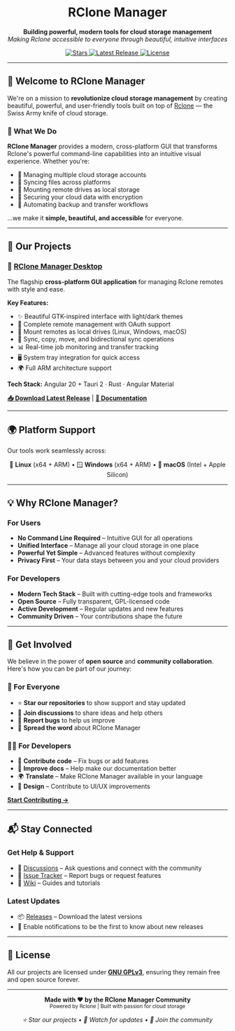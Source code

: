 <h1 align="center">
  <br>
  RClone Manager
  <br>
</h1>

<p align="center">
  <b>Building powerful, modern tools for cloud storage management</b><br>
  <i>Making Rclone accessible to everyone through beautiful, intuitive interfaces</i>
</p>

<p align="center">
  <a href="https://github.com/RClone-Manager/rclone-manager">
    <img src="https://img.shields.io/github/stars/RClone-Manager/rclone-manager?style=flat-square&label=⭐%20Stars" alt="Stars">
  </a>
  <a href="https://github.com/RClone-Manager/rclone-manager/releases">
    <img src="https://img.shields.io/github/v/release/RClone-Manager/rclone-manager?style=flat-square&label=📦%20Latest%20Release" alt="Latest Release">
  </a>
  <a href="https://github.com/RClone-Manager/rclone-manager/blob/master/LICENSE">
    <img src="https://img.shields.io/github/license/RClone-Manager/rclone-manager?style=flat-square&label=📜%20License" alt="License">
  </a>
</p>

---

## 🌟 Welcome to RClone Manager

We're on a mission to **revolutionize cloud storage management** by creating beautiful, powerful, and user-friendly tools built on top of [Rclone](https://rclone.org/) — the Swiss Army knife of cloud storage.

### 🎯 What We Do

**RClone Manager** provides a modern, cross-platform GUI that transforms Rclone's powerful command-line capabilities into an intuitive visual experience. Whether you're:

- 📁 Managing multiple cloud storage accounts
- 🔄 Syncing files across platforms
- 💾 Mounting remote drives as local storage
- 🔐 Securing your cloud data with encryption
- 🚀 Automating backup and transfer workflows

...we make it **simple, beautiful, and accessible** for everyone.

---

## 🚀 Our Projects

### 🎨 [RClone Manager Desktop](https://github.com/RClone-Manager/rclone-manager)

The flagship **cross-platform GUI application** for managing Rclone remotes with style and ease.

**Key Features:**
- ✨ Beautiful GTK-inspired interface with light/dark themes
- 🔐 Complete remote management with OAuth support
- 📁 Mount remotes as local drives (Linux, Windows, macOS)
- 🔄 Sync, copy, move, and bidirectional sync operations
- 📊 Real-time job monitoring and transfer tracking
- 🖥️ System tray integration for quick access
- 🌍 Full ARM architecture support

**Tech Stack:** Angular 20 + Tauri 2 · Rust · Angular Material

[**📥 Download Latest Release**](https://github.com/RClone-Manager/rclone-manager/releases) | [**📖 Documentation**](https://github.com/RClone-Manager/rclone-manager#readme)

---

## 🌍 Platform Support

Our tools work seamlessly across:

<p align="center">
  🐧 <b>Linux</b> (x64 + ARM) • 🪟 <b>Windows</b> (x64 + ARM) • 🍎 <b>macOS</b> (Intel + Apple Silicon)
</p>

---

## 💡 Why RClone Manager?

### For Users
- **No Command Line Required** – Intuitive GUI for all operations
- **Unified Interface** – Manage all your cloud storage in one place
- **Powerful Yet Simple** – Advanced features without complexity
- **Privacy First** – Your data stays between you and your cloud providers

### For Developers
- **Modern Tech Stack** – Built with cutting-edge tools and frameworks
- **Open Source** – Fully transparent, GPL-licensed code
- **Active Development** – Regular updates and new features
- **Community Driven** – Your contributions shape the future

---

## 🤝 Get Involved

We believe in the power of **open source** and **community collaboration**. Here's how you can be part of our journey:

### 🌟 For Everyone
- ⭐ **Star our repositories** to show support and stay updated
- 💬 **Join discussions** to share ideas and help others
- 🐛 **Report bugs** to help us improve
- 📢 **Spread the word** about RClone Manager

### 👨‍💻 For Developers
- 🔧 **Contribute code** – Fix bugs or add features
- 📖 **Improve docs** – Help make our documentation better
- 🌍 **Translate** – Make RClone Manager available in your language
- 🎨 **Design** – Contribute to UI/UX improvements

[**Start Contributing →**](https://github.com/RClone-Manager/rclone-manager/blob/master/CONTRIBUTING.md)

---

## 📬 Stay Connected

### Get Help & Support
- 💬 [Discussions](https://github.com/RClone-Manager/rclone-manager/discussions) – Ask questions and connect with the community
- 🐛 [Issue Tracker](https://github.com/RClone-Manager/rclone-manager/issues) – Report bugs or request features
- 📖 [Wiki](https://github.com/RClone-Manager/rclone-manager/wiki) – Guides and tutorials

### Latest Updates
- 📦 [Releases](https://github.com/RClone-Manager/rclone-manager/releases) – Download the latest versions
- 🔔 Enable notifications to be the first to know about new releases

---

## 📜 License

All our projects are licensed under **[GNU GPLv3](https://www.gnu.org/licenses/gpl-3.0.en.html)**, ensuring they remain free and open source forever.

---

<p align="center">
  <b>Made with ❤️ by the RClone Manager Community</b><br>
  <sub>Powered by Rclone | Built with passion for cloud storage</sub>
</p>

<p align="center">
  <i>⭐ Star our projects • 👀 Watch for updates • 🤝 Join the community</i>
</p>
